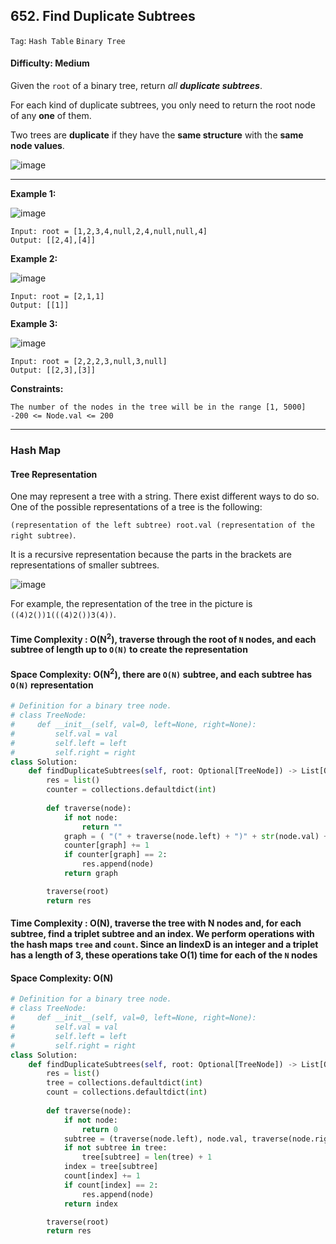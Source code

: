 ## 652. Find Duplicate Subtrees

```Tag```: ```Hash Table``` ```Binary Tree```

#### Difficulty: Medium

Given the ```root``` of a binary tree, return _all __duplicate subtrees___.

For each kind of duplicate subtrees, you only need to return the root node of any __one__ of them.

Two trees are __duplicate__ if they have the __same structure__ with the __same node values__.

![image](https://user-images.githubusercontent.com/35042430/213800868-d651a08a-834b-4109-9db3-16c185e116af.png)

---

__Example 1:__

![image](https://assets.leetcode.com/uploads/2020/08/16/e1.jpg)
```
Input: root = [1,2,3,4,null,2,4,null,null,4]
Output: [[2,4],[4]]
```

__Example 2:__

![image](https://assets.leetcode.com/uploads/2020/08/16/e2.jpg)
```
Input: root = [2,1,1]
Output: [[1]]
```

__Example 3:__

![image](https://assets.leetcode.com/uploads/2020/08/16/e33.jpg)
```
Input: root = [2,2,2,3,null,3,null]
Output: [[2,3],[3]]
```

__Constraints:__
```
The number of the nodes in the tree will be in the range [1, 5000]
-200 <= Node.val <= 200
```

---

### Hash Map

#### Tree Representation

One may represent a tree with a string. There exist different ways to do so. One of the possible representations of a tree is the following:

  ```(representation of the left subtree) root.val (representation of the right subtree)```. 

It is a recursive representation because the parts in the brackets are representations of smaller subtrees.

![image](https://leetcode.com/problems/find-duplicate-subtrees/solutions/3011042/Figures/652/652_example_1.jpg)

For example, the representation of the tree in the picture is ```((4)2())1(((4)2())3(4))```.

#### Time Complexity : O(N<sup>2</sup>), traverse through the root of ```N``` nodes, and each subtree of length up to ```O(N)``` to create the representation
#### Space Complexity: O(N<sup>2</sup>), there are ```O(N)``` subtree, and each subtree has ```O(N)``` representation

```Python
# Definition for a binary tree node.
# class TreeNode:
#     def __init__(self, val=0, left=None, right=None):
#         self.val = val
#         self.left = left
#         self.right = right
class Solution:
    def findDuplicateSubtrees(self, root: Optional[TreeNode]) -> List[Optional[TreeNode]]:
        res = list()
        counter = collections.defaultdict(int)
        
        def traverse(node):
            if not node:
                return ""
            graph = ( "(" + traverse(node.left) + ")" + str(node.val) + "(" + traverse(node.right) + ")" )
            counter[graph] += 1
            if counter[graph] == 2:
                res.append(node)
            return graph

        traverse(root)
        return res
```

#### Time Complexity : O(N), traverse the tree with N nodes and, for each subtree, find a triplet subtree and an index. We perform operations with the hash maps ```tree``` and ```count```. Since an IindexD is an integer and a triplet has a length of 3, these operations take O(1) time for each of the ```N``` nodes
#### Space Complexity: O(N)

```Python
# Definition for a binary tree node.
# class TreeNode:
#     def __init__(self, val=0, left=None, right=None):
#         self.val = val
#         self.left = left
#         self.right = right
class Solution:
    def findDuplicateSubtrees(self, root: Optional[TreeNode]) -> List[Optional[TreeNode]]:
        res = list()
        tree = collections.defaultdict(int)
        count = collections.defaultdict(int)
        
        def traverse(node):
            if not node:
                return 0
            subtree = (traverse(node.left), node.val, traverse(node.right))
            if not subtree in tree:
                tree[subtree] = len(tree) + 1
            index = tree[subtree]
            count[index] += 1
            if count[index] == 2:
                res.append(node)
            return index

        traverse(root)
        return res
```
